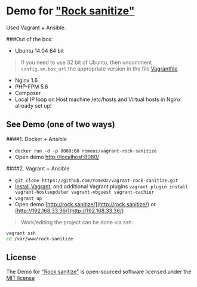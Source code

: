 Demo for ["Rock sanitize"](https://github.com/romeOz/rock-sanitize)
====================

Used Vagrant + Ansible.

###Out of the box:

 * Ubuntu 14.04 64 bit

> If you need to use 32 bit of Ubuntu, then uncomment `config.vm.box_url` the appropriate version in the file [Vagrantfile](https://github.com/romeOz/vagrant-rock-sanitize/blob/master/Vagrantfile).

 * Nginx 1.6
 * PHP-FPM 5.6
 * Composer
 * Local IP loop on Host machine /etc/hosts and Virtual hosts in Nginx already set up!

See Demo (one of two ways)
-------------------

####1. Docker + Ansible

 * `docker run -d -p 8080:80 romeoz/vagrant-rock-sanitize`
 * Open demo [http://localhost:8080/](http://localhost:8080/)
 
####2. Vagrant + Ansible

 * `git clone https://github.com/romeOz/vagrant-rock-sanitize.git`
 * [Install Vagrant](https://www.vagrantup.com/downloads), and additional Vagrant plugins `vagrant plugin install vagrant-hostsupdater vagrant-vbguest vagrant-cachier`
 * `vagrant up`
 * Open demo [http://rock.sanitize/](http://rock.sanitize/) or [http://192.168.33.36/](http://192.168.33.36/)

> Work/editing the project can be done via ssh:

```bash
vagrant ssh
cd /var/www/rock-sanitize
```
 
License
-------------------

The Demo for ["Rock sanitize"](https://github.com/romeOz/rock-sanitize) is open-sourced software licensed under the [MIT license](http://opensource.org/licenses/MIT)